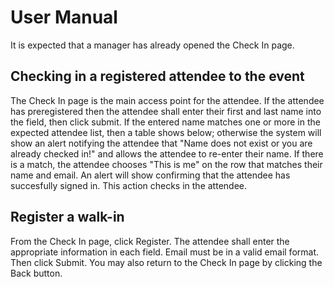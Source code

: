 # User Manual

It is expected that a manager has already opened the Check In page.

## Checking in a registered attendee to the event

The Check In page is the main access point for the attendee. If the attendee has preregistered then the attendee shall enter their first and last name into the field, then click submit. If the entered name matches one or more in the expected attendee list, then a table shows below; otherwise the system will show an alert notifying the attendee that "Name does not exist or you are already checked in!" and allows the attendee to re-enter their name. If there is a match, the attendee chooses "This is me" on the row that matches their name and email. An alert will show confirming that the attendee has succesfully signed in. This action checks in the attendee.

## Register a walk-in

From the Check In page, click Register. The attendee shall enter the appropriate information in each field. Email must be in a valid email format. Then click Submit. You may also return to the Check In page by clicking the Back button.
